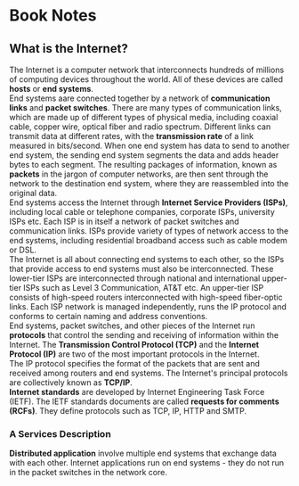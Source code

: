 # Book Notes

## What is the Internet?
The Internet is a computer network that interconnects hundreds of millions of computing devices throughout the world. All of these devices are called **hosts** or **end systems**. <br />
End systems aare connected together by a network of **communication links** and **packet switches**. There are many types of communication links, which are made up of different types of physical media, including coaxial cable, copper wire, optical fiber and radio spectrum. Different links can transmit data at different rates, with the **transmission rate** of a link measured in bits/second. When one end system has data to send to another end system, the sending end system segments the data and adds header bytes to each segment. The resulting packages of information, known as **packets** in the jargon of computer networks, are then sent through the network to the destination end system, where they are reassembled into the original data. <br />
End systems access the Internet through **Internet Service Providers (ISPs)**, including local cable or telephone companies, corporate ISPs, university ISPs etc. Each ISP is in itself a network of packet switches and communication links. ISPs provide variety of types of network access to the end systems, including residential broadband access such as cable modem or DSL. <br />
The Internet is all about connecting end systems to each other, so the ISPs that provide access to end systems must also be interconnected. These lower-tier ISPs are interconnected through national and international upper-tier ISPs such as Level 3 Communication, AT&T etc. An upper-tier ISP consists of high-speed routers interconnected with high-speed fiber-optic links. Each ISP network is managed independently, runs the IP protocol and conforms to certain naming and address conventions. <br />
End systems, packet switches, and other pieces of the Internet run **protocols** that control the sending and receiving of information within the Internet. The **Transmission Control Protocol (TCP)** and the **Internet Protocol (IP)** are two of the most important protocols in the Internet. <br />
The IP protocol specifies the format of the packets that are sent and received among routers and end systems. The Internet's principal protocols are collectively known as **TCP/IP**. <br />
**Internet standards** are developed by Internet Engineering Task Force (IETF). The IETF standards documents are called **requests for comments (RCFs)**. They define protocols such as TCP, IP, HTTP and SMTP.

### A Services Description
**Distributed application** involve multiple end systems that exchange data with each other. Internet applications run on end systems - they do not run in the packet switches in the network core.

